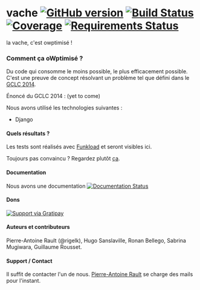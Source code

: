 vache [![GitHub version](https://badge.fury.io/gh/cowpti%2Fvache.svg)](http://badge.fury.io/gh/cowpti%2Fvache) [![Build Status](https://travis-ci.org/cowpti/vache.png)](https://travis-ci.org/cowpti/vache) [![Coverage](http://allthebadges.io/cowpti/vache/coveralls.png)](http://allthebadges.io/cowpti/vache/coveralls) [![Requirements Status](https://requires.io/github/cowpti/vache/requirements.svg?branch=master)](https://requires.io/github/cowpti/vache/requirements/?branch=master)
=====

la vache, c'est owptimisé !

### Comment ça oWptimisé ?
Du code qui consomme le moins possible, le plus efficacement possible. C'est une preuve de concept résolvant un problème tel que défini dans le [GCLC 2014](http://www.greencodelab-challenge.org/).

Énoncé du GCLC 2014 : (yet to come)

Nous avons utilisé les technologies suivantes :

- Django

#### Quels résultats ?
Les tests sont réalisés avec [Funkload](https://github.com/nuxeo/FunkLoad) et seront visibles ici.

Toujours pas convaincu ? Regardez plutôt [ça](http://www.thepartyanimal-blog.org/wp-content/uploads/2012/04/pancake_bunny.jpg).

#### Documentation
Nous avons une documentation [![Documentation Status](https://readthedocs.org/projects/vache/badge/?version=latest)](https://readthedocs.org/projects/vache/?badge=latest)

#### Dons

[![Support via Gratipay](https://cdn.rawgit.com/gratipay/gratipay-badge/2.3.0/dist/gratipay.svg)](https://gratipay.com/on/github/cowpti/)

#### Auteurs et contributeurs
Pierre-Antoine Rault (@rigelk), Hugo Sanslaville, Ronan Bellego, Sabrina Mugiwara, Guillaume Rousset.

#### Support / Contact
Il suffit de contacter l'un de nous. [Pierre-Antoine Rault](mailto:pierre-antoine.rault@etu.univ-nantes.fr) se charge des mails pour l'instant.